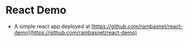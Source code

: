 # React Demo

- A simple react app deployed at [https://github.com/rambasnet/react-demo](https://github.com/rambasnet/react-demo)
